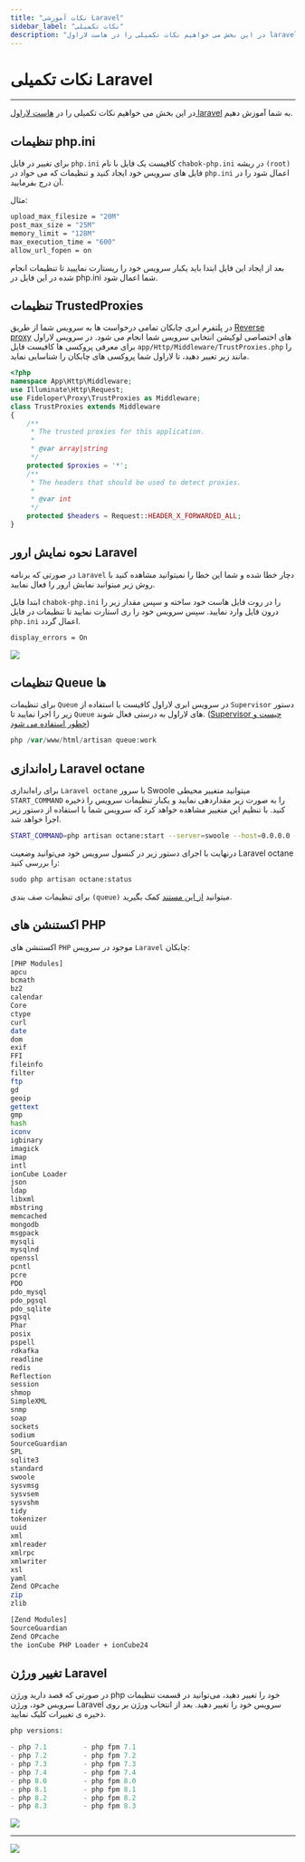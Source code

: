 ```yaml
---
title: "نکات آموزشی Laravel"
sidebar_label: "نکات تکمیلی"
description: "در این بخش می خواهیم نکات تکمیلی را در هاست لاراول laravel به شما آموزش دهیم."
---
```


# نکات تکمیلی Laravel
---

در این بخش می خواهیم نکات تکمیلی را در [هاست لاراول laravel](https://chabokan.net/cloud-hosting/php/laravel/) به شما آموزش دهیم.

## تنظیمات php.ini

برای تغییر در فایل `php.ini` کافیست یک فایل با نام `chabok-php.ini` در ریشه `(root)` فایل های سرویس خود ایجاد کنید و تنظیمات که می خواد در `php.ini` اعمال شود را در آن درج بفرمایید.

مثال:

```bash
upload_max_filesize = "20M"
post_max_size = "25M"
memory_limit = "128M"
max_execution_time = "600"
allow_url_fopen = on
```

بعد از ایجاد این فایل ابتدا باید یکبار سرویس خود را ریستارت نماییید تا تنظیمات انجام شده در این فایل در php.ini شما اعمال شود.

## تنظیمات TrustedProxies

در پلتفرم ابری چابکان تمامی درخواست ها به سرویس شما از طریق [Reverse proxy](https://en.wikipedia.org/wiki/Reverse_proxy) های اختصاصی لوکیشن انتخابی سرویس شما انجام می شود. در سرویس لاراول برای معرفی پروکسی ها کافیست فایل `app/Http/Middleware/TrustProxies.php` را مانند زیر تغییر دهید، تا لاراول شما پروکسی های چابکان را شناسایی نماید.

```php
<?php
namespace App\Http\Middleware;
use Illuminate\Http\Request;
use Fideloper\Proxy\TrustProxies as Middleware;
class TrustProxies extends Middleware
{
    /**
     * The trusted proxies for this application.
     *
     * @var array|string
     */
    protected $proxies = '*';
    /**
     * The headers that should be used to detect proxies.
     *
     * @var int
     */
    protected $headers = Request::HEADER_X_FORWARDED_ALL;
}
```

## نحوه نمایش ارور Laravel

در صورتی که برنامه `Laravel` دچار خطا شده و شما این خطا را نمیتوانید مشاهده کنید با روش زیر میتوانید نمایش ارور را فعال نمایید.

ابتدا فایل `chabok-php.ini` را در روت فایل هاست خود ساخته و سپس مقدار زیر را درون فایل وارد نمایید. سپس سرویس خود را ری استارت نمایید تا تنظیمات در فایل `php.ini` اعمال گردد.

```bash
display_errors = On
```

![](https://s1.chabokan.net/docs/images/laravel-migrate-error-3.jpg)


## تنظیمات Queue ها

برای تنظیمات `Queue` در سرویس ابری لاراول کافیست با استفاده از `Supervisor` دستور زیر را اجرا نمایید تا `Queue` های لاراول به درستی فعال شوند. ([Supervisor چیست و چطور استفاده می شود](https://docs.chabokan.net/features/supervisor/))

```php
php /var/www/html/artisan queue:work
```

## راه‌اندازی Laravel octane

برای راه‌اندازی `Laravel octane` با سرور Swoole میتوانید متغییر محیطی `START_COMMAND` را به صورت زیر مقداردهی نمایید و یکبار تنظیمات سرویس را ذخیره کنید. با تنظیم این متغییر مشاهده خواهد کرد که سرویس شما با استفاده از دستور زیر اجرا خواهد شد.

```bash
START_COMMAND=php artisan octane:start --server=swoole --host=0.0.0.0 --port=80
```

درنهایت با اجرای دستور زیر در کنسول سرویس خود می‌توانید وضعیت Laravel octane را بررسی کنید:

```php
sudo php artisan octane:status
```

برای تنظیمات صف بندی `(queue)` میتوانید [از این مستند](https://docs.chabokan.net/features/supervisor/) کمک بگیرید.


## اکستنشن های PHP

اکستنشن های `PHP` موجود در سرویس `Laravel` چابکان:

```bash
[PHP Modules]
apcu
bcmath
bz2
calendar
Core
ctype
curl
date
dom
exif
FFI
fileinfo
filter
ftp
gd
geoip
gettext
gmp
hash
iconv
igbinary
imagick
imap
intl
ionCube Loader
json
ldap
libxml
mbstring
memcached
mongodb
msgpack
mysqli
mysqlnd
openssl
pcntl
pcre
PDO
pdo_mysql
pdo_pgsql
pdo_sqlite
pgsql
Phar
posix
pspell
rdkafka
readline
redis
Reflection
session
shmop
SimpleXML
snmp
soap
sockets
sodium
SourceGuardian
SPL
sqlite3
standard
swoole
sysvmsg
sysvsem
sysvshm
tidy
tokenizer
uuid
xml
xmlreader
xmlrpc
xmlwriter
xsl
yaml
Zend OPcache
zip
zlib

[Zend Modules]
SourceGuardian
Zend OPcache
the ionCube PHP Loader + ionCube24
```

## تغییر ورژن Laravel

در صورتی که قصد دارید ورژن php خود را تغییر دهید، می‌توانید در قسمت تنظیمات سرویس خود، ورژن Laravel سرویس خود را تغییر دهید. بعد از انتخاب ورژن بر روی ذخیره ی تغییرات کلیک نمایید.


```php
php versions:

- php 7.1         - php fpm 7.1
- php 7.2         - php fpm 7.2
- php 7.3         - php fpm 7.3
- php 7.4         - php fpm 7.4
- php 8.0         - php fpm 8.0
- php 8.1         - php fpm 8.1
- php 8.2         - php fpm 8.2
- php 8.3         - php fpm 8.3
```

![](https://s1.chabokan.net/docs/images/laravel-version1.png)

---
<a href="https://hub.chabokan.net/fa/services/create/laravel" ><img src="https://s1.chabokan.net/docs/images/laravel-banner.png" /></a>